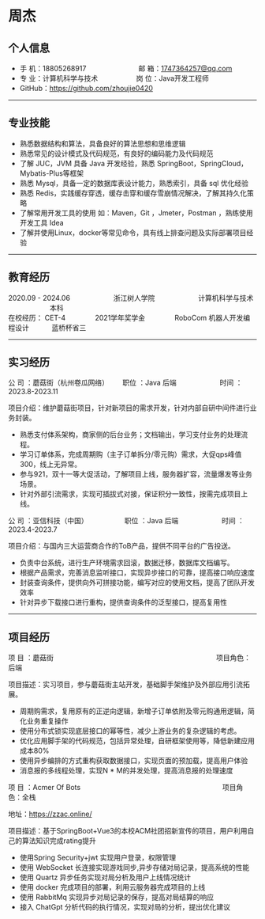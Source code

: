 # 周杰

## 个人信息
* 手 机：18805268917 &emsp;&emsp;&emsp;&emsp;&emsp;&emsp;&ensp;&ensp; 邮 箱：1747364257@qq.com    
* 专 业：计算机科学与技术 &emsp;&emsp;&emsp;&emsp;&emsp; 岗 位：Java开发工程师
* GitHub：https://github.com/zhoujie0420

***
## 专业技能

* 熟悉数据结构和算法，具备良好的算法思想和思维逻辑
* 熟悉常见的设计模式及代码规范，有良好的编码能力及代码规范
* 了解 JUC，JVM 具备 Java 开发经验，熟悉 SpringBoot，SpringCloud，Mybatis-Plus等框架
* 熟悉 Mysql，具备一定的数据库表设计能力，熟悉索引，具备 sql 优化经验
* 熟悉 Redis，实践缓存穿透，缓存击穿和缓存雪崩情况解决，了解其持久化策略
* 了解常用开发工具的使用 如：Maven，Git ，Jmeter，Postman ，熟练使用开发工具 Idea
* 了解并使用Linux，docker等常见命令，具有线上排查问题及实际部署项目经验
***
## 教育经历

2020.09  -  2024.06 &emsp;&emsp;&emsp;&emsp;&emsp;&emsp;浙江树人学院   &emsp;&emsp;&emsp;&emsp;&emsp;&emsp;计算机科学与技术   &emsp;&emsp;&emsp;&emsp;&emsp;&emsp;本科   
在校经历： CET-4 &emsp;&emsp;&emsp;&emsp;2021学年奖学金  &emsp;&emsp;&emsp;&emsp;RoboCom 机器人开发编程设计   &emsp;&emsp;&emsp;蓝桥杯省三

***
## 实习经历

公 司 ：蘑菇街（杭州卷瓜网络）&emsp;&emsp;职位 ：Java 后端 &emsp;&emsp;&emsp;&emsp;&emsp;&emsp;时间 ：2023.8-2023.11

项目介绍：维护蘑菇街项目，针对新项目的需求开发，针对内部自研中间件进行业务封装。

* 熟悉支付体系架构，商家侧的后台业务；文档输出，学习支付业务的处理流程。
* 学习订单体系，完成周期购（主子订单拆分/零元购）需求，大促qps峰值300，线上无异常。
* 参与921，双十一等大促活动，了解项目上线，服务器扩容，流量爆发等业务场景。
* 针对外部引流需求，实现可插拔式对接，保证积分一致性，按需完成项目上线。

公 司 ：亚信科技（中国） &emsp;&emsp;&emsp;&emsp;&emsp;职位 ：Java 后端 &emsp;&emsp;&emsp;&emsp;&emsp;&emsp;时间
：2023.4-2023.7

项目介绍：与国内三大运营商合作的ToB产品，提供不同平台的广告投送。

* 负责中台系统，进行生产环境需求回滚，数据迁移，数据库文档编写。
* 根据产品需求，完善消息监听接口，实现异步接口的可靠，提高接口响应速度
* 封装查询条件，提供向外可拼接功能，编写对应的使用文档，提高了团队开发效率
* 针对异步下载接口进行重构，提供查询条件的泛型接口，提高复用性

***
## 项目经历
项  目  ：蘑菇街    &emsp;&emsp;&emsp;&emsp;&emsp;&emsp;&emsp;&emsp;&emsp;&emsp;&emsp;&emsp;&emsp;&emsp;&emsp;&emsp;&emsp;&emsp;&emsp;&emsp;&emsp;&emsp;&emsp;     项目角色：后端

项目描述：实习项目，参与蘑菇街主站开发，基础脚手架维护及外部应用引流拓展。
* 周期购需求，复用原有的正逆向逻辑，新增子订单依附及零元购通用逻辑，简化业务重复操作
* 使用分布式锁实现底层接口的幂等性，减少上游业务的复杂逻辑的考虑。
* 优化应用脚手架的代码规范，包括异常处理，自研框架使用等，降低新建应用成本80%
* 使用异步编排的方式重构获取数据接口，实现页面的预加载，提高用户体验
* 消息报的多线程处理，实现N * M的并发处理，提高消息报的处理速度

项  目 ：Acmer Of Bots  &emsp;&emsp;&emsp;&emsp;&emsp;&emsp;&emsp;&emsp;&emsp;&emsp;&emsp;&emsp;&emsp;&emsp;&emsp;&emsp;&emsp;&emsp;&emsp;&emsp;     项目角色：全栈

地址：https://zzac.online/

项目描述：基于SpringBoot+Vue3的本校ACM社团招新宣传的项目，用户利用自己的算法知识完成rating提升
* 使用Spring Security+jwt 实现用户登录，权限管理
* 使用 WebSocket 长连接实现游戏同步,异步存储对局记录，提高系统的性能
* 使用 Quartz 异步任务实现对局分析及用户上线情况统计
* 使用 docker 完成项目的部署，利用云服务器完成项目的上线
* 使用 RabbitMq 实现异步对局记录的保存，提高对局结算的响应
* 接入 ChatGpt 分析代码的执行情况，实现对局的分析，提出优化建议

